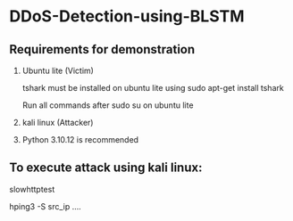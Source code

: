 # DDoS-Detection-using-BLSTM
## Requirements for demonstration
1. Ubuntu lite (Victim)

   tshark must be installed on ubuntu lite using sudo apt-get install tshark

   Run all commands after sudo su on ubuntu lite

3. kali linux (Attacker)
   
4. Python 3.10.12 is recommended


## To execute attack using kali linux:

slowhttptest  

hping3 -S src_ip ....










